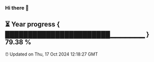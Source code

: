 ### Hi there 👋
⏳ Year progress { ███████████████████████▁▁▁▁▁▁▁ } 79.38 %
---
⏰ Updated on Thu, 17 Oct 2024 12:18:27 GMT

